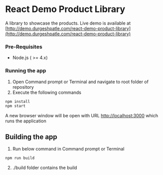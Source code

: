 # React Demo Product Library

A library to showcase the products. Live demo is available at [http://demo.durgeshpatle.com/react-demo-product-library](http://demo.durgeshpatle.com/react-demo-product-library)

### Pre-Requisites

* Node.js ( >= 4.x)

### Running the app
1. Open Command prompt or Terminal and navigate to root folder of repository
2. Execute the following commands
```javascript
npm install
npm start
```

A new browser window will be open with URL [http://localhost:3000](http://localhost:3000) which runs the application

## Building the app
1. Run below command in Command prompt or Terminal
```javascript
npm run build
```
2. ./build folder contains the build